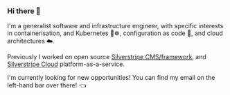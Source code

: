 ### Hi there 👋

<!--
**halkyon/halkyon** is a ✨ _special_ ✨ repository because its `README.md` (this file) appears on your GitHub profile.

Here are some ideas to get you started:

- 🔭 I’m currently working on ...
- 🌱 I’m currently learning ...
- 👯 I’m looking to collaborate on ...
- 🤔 I’m looking for help with ...
- 💬 Ask me about ...
- 📫 How to reach me: ...
- 😄 Pronouns: ...
- ⚡ Fun fact: ...
-->

I'm a generalist software and infrastructure engineer, with specific interests in containerisation, and Kubernetes 🚢☸️, configuration as code 📝, and cloud architectures ☁️.

Previously I worked on open source [Silverstripe CMS/framework](https://github.com/silverstripe), and [Silverstripe Cloud](https://www.silverstripe.com/cloud-hosting/) platform-as-a-service.

I'm currently looking for new opportunities! You can find my email on the left-hand bar over there! 👈
